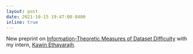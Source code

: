 ```yaml
---
layout: post
date: 2021-10-15 19:47:00-0400
inline: true
---
```


New preprint on <a href="https://arxiv.org/abs/2110.08420">Information-Theoretic Measures of Dataset Difficulty</a> with my intern, <a href="https://kawine.github.io/">Kawin Ethayarajh</a>.